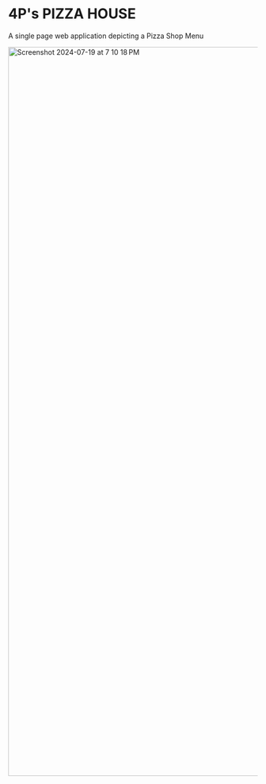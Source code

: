 # 4P's PIZZA HOUSE

A single page web application depicting a Pizza Shop Menu

<img width="1470" alt="Screenshot 2024-07-19 at 7 10 18 PM" src="https://github.com/user-attachments/assets/1987d713-d161-4427-8dba-8e96604c4e14">
